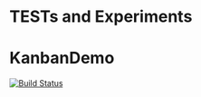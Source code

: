 # TESTs and Experiments
# KanbanDemo
[![Build Status](https://travis-ci.org/NetVarg/kanban-demo.svg?branch=master)](https://travis-ci.org/NetVarg/kanban-demo)
